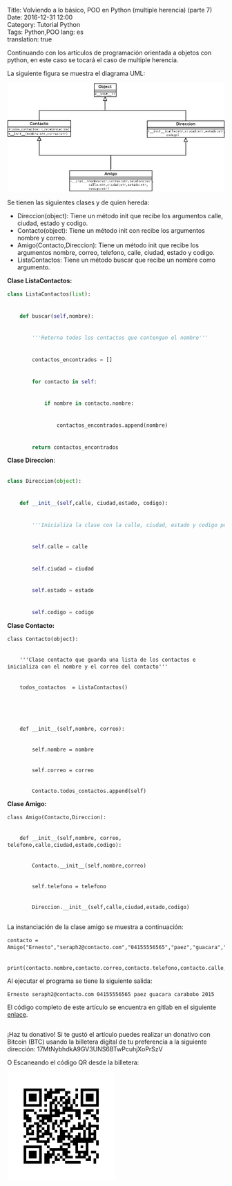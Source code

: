 Title: Volviendo a lo básico, POO en Python (multiple herencia) (parte 7)  
Date: 2016-12-31 12:00  
Category: Tutorial Python    
Tags: Python,POO
lang: es  
translation: true  


Continuando con los artículos de programación orientada a objetos con python, en este caso se tocará el caso de multiple herencia.

La siguiente figura se muestra el diagrama UML:

![](./images/volviendoalobasicopooenpythonmultipleherencia7-1.png)

Se tienen las siguientes clases y de quien hereda:  
- Direccion(object): Tiene un método init que recibe los  argumentos calle, ciudad, estado y codigo.  
- Contacto(object): Tiene un método init con recibe los  argumentos nombre y correo.  
- Amigo(Contacto,Direccion): Tiene un método init que recibe los argumentos nombre, correo, telefono, calle, ciudad, estado y codigo. 
- ListaContactos: Tiene un método buscar que recibe un nombre como argumento.  

**Clase ListaContactos:**

```python
class ListaContactos(list):


    def buscar(self,nombre):


        '''Retorna todos los contactos que contengan el nombre'''


        contactos_encontrados = []


        for contacto in self:


            if nombre in contacto.nombre:


                contactos_encontrados.append(nombre)


        return contactos_encontrados

```

**Clase Direccion**:

```python 

class Direccion(object):


    def __init__(self,calle, ciudad,estado, codigo):


        '''Inicializa la clase con la calle, ciudad, estado y codigo postal)'''


        self.calle = calle


        self.ciudad = ciudad


        self.estado = estado


        self.codigo = codigo

```

**Clase Contacto:**
 
```
class Contacto(object):


    '''Clase contacto que guarda una lista de los contactos e inicializa con el nombre y el correo del contacto'''


    todos_contactos  = ListaContactos()





    def __init__(self,nombre, correo):


        self.nombre = nombre


        self.correo = correo


        Contacto.todos_contactos.append(self)

```

**Clase Amigo:**
 
```
class Amigo(Contacto,Direccion):


    def __init__(self,nombre, correo, telefono,calle,ciudad,estado,codigo):


        Contacto.__init__(self,nombre,correo)


        self.telefono = telefono


        Direccion.__init__(self,calle,ciudad,estado,codigo)


```


La instanciación de la clase amigo se muestra a continuación: 
 
```
contacto = Amigo("Ernesto","seraph2@contacto.com","04155556565","paez","guacara","carabobo","2015")


print(contacto.nombre,contacto.correo,contacto.telefono,contacto.calle,contacto.ciudad,contacto.estado,contacto.codigo)
```

Al ejecutar el programa se tiene la siguiente salida:
```
Ernesto seraph2@contacto.com 04155556565 paez guacara carabobo 2015
```

El código completo de este artículo se encuentra en gitlab en el siguiente [enlace](https://gitlab.com/ecrespo/tutorial-poo/blob/master/ej17.py).

##  ##
¡Haz tu donativo!
Si te gustó el artículo puedes realizar un donativo con Bitcoin (BTC)
usando la billetera digital de tu preferencia a la siguiente
dirección: 17MtNybhdkA9GV3UNS6BTwPcuhjXoPrSzV

O Escaneando el código QR desde la billetera:

![17MtNybhdkA9GV3UNS6BTwPcuhjXoPrSzV](./images/17MtNybhdkA9GV3UNS6BTwPcuhjXoPrSzV.png)




